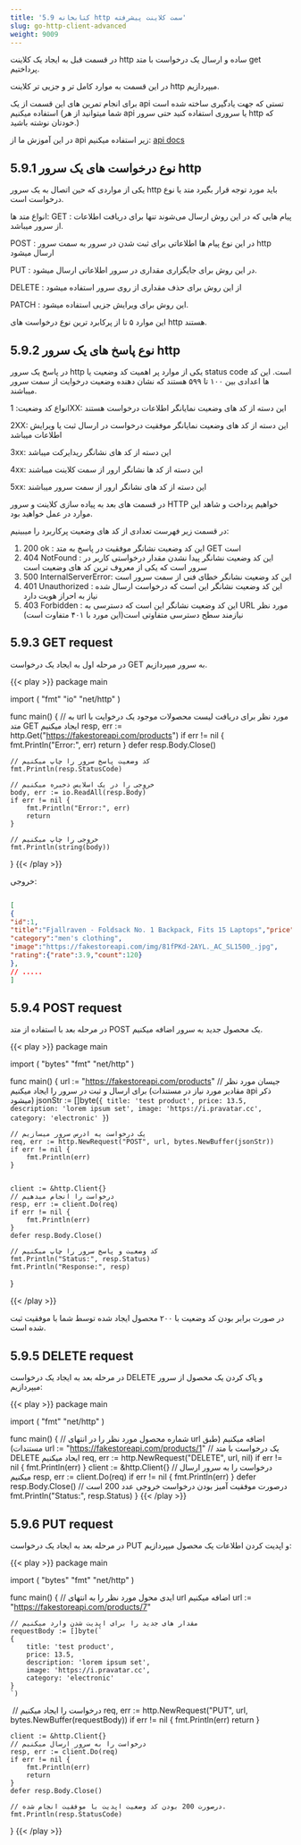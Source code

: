 ```yaml
---
title: '5.9 کتابخانه http سمت کلاینت پیشرفته'
slug: go-http-client-advanced
weight: 9009
---
```



در قسمت قبل به ایجاد یک کلاینت http ساده و ارسال یک درخواست با متد get پرداختیم.

در این قسمت به موارد کامل تر و جزیی تر کلاینت http میپردازیم.

برای انجام تمرین های این قسمت از یک api تستی که جهت یادگیری ساخته شده است استفاده میکنیم (شما میتوانید از هر api یا سروری استفاده کنید حتی سرور http که خودتان نوشته باشید.)


در این آموزش ما از api زیر استفاده میکنیم:
[api docs](https://fakestoreapi.com/docs)

## 5.9.1 نوع درخواست های یک سرور http
یکی از مواردی که حین اتصال به یک سرور http باید مورد توجه قرار بگیرد متد یا نوع درخواست است.

انواع متد ها:
GET : پیام هایی که در این روش ارسال می‌شوند تنها برای دریافت اطلاعات از سرور میباشد.

POST : در این نوع پیام ها اطلاعاتی برای ثبت شدن در سرور به سمت سرور http ارسال میشود

PUT : در این روش برای جایگزاری مقداری در سرور اطلاعاتی ارسال میشود.

DELETE : از این روش برای حذف مقداری از روی سرور استفاده میشود

PATCH : این روش برای ویرایش جزیی استفاده میشود.

این موارد ۵ تا از پرکابرد ترین نوع درخواست های http هستند.



## 5.9.2 نوع پاسخ های یک سرور http
در پاسخ یک سرور http یکی از موارد پر اهمیت کد وضعیت یا status code است.
این کد ها اعدادی بین ۱۰۰ تا ۵۹۹ هستند که نشان دهنده وضعیت درخوایت از سمت سرور میباشند.

انواع کد وضعیت:
1XX: این دسته از کد های وضعیت نمایانگر اطلاعات درخواست هستند

2XX: این دسته از کد های وضعیت نمایانگر موفقیت درخواست در ارسال ثبت یا ویرایش اطلاعات میباشد

3xx: این دسته از کد های نشانگر ریدایرکت میباشد

4xx: این دسته از کد ها نشانگر ارور از سمت کلاینت میباشند

5xx: این دسته از کد های نشانگر ارور از سمت سرور میباشند

در قسمت های بعد به پیاده سازی کلاینت و سرور HTTP خواهیم پرداخت و شاهد این موارد در عمل خواهید بود.

در قسمت زیر فهرست تعدادی از کد های وضعیت پرکاربرد را میبینیم:
1. 200 ok : این کد وضعیت نشانگر موفقیت در پاسخ به متد GET است
2. 404 NotFound : این کد وضعیت نشانگر پیدا نشدن مقدار درخواستی کاربر در سرور است که یکی از معروف ترین کد های وضعیت است
3. 500 InternalServerError: این کد وضعیت نشانگر خطای فنی از سمت سرور است
4. 401 Unauthorized : این کد وضعیت نشانگر این است که درخواست ارسال شده نیاز به احراز هویت دارد
5. 403 Forbidden : این کد وضعیت نشانگر این است که دسترسی به URL مورد نظر نیازمند سطح دسترسی متفاوتی است(این مورد با ۴۰۱ متفاوت است)


## 5.9.3 GET request
در مرحله اول به ایجاد یک درخواست GET به سرور میپردازیم.

{{< play >}}
package main

import (
	"fmt"
	"io"
	"net/http"
)

func main() {
	// به url مورد نظر برای دریافت لیست محصولات موجود یک درخوایت با متد GET ایجاد میکنیم
	resp, err := http.Get("https://fakestoreapi.com/products")
	if err != nil {
		fmt.Println("Error:", err)
		return
	}
	defer resp.Body.Close()

	// کد وضعیت پاسخ سرور را چاپ میکنیم
	fmt.Println(resp.StatusCode)

	// خروجی را در یک اسلایس ذخیره میکنیم
	body, err := io.ReadAll(resp.Body)
	if err != nil {
		fmt.Println("Error:", err)
		return
	}

	// خروجی را چاپ میکنیم
	fmt.Println(string(body))
}
{{< /play >}}

خروجی:


```json

[
{
"id":1,
"title":"Fjallraven - Foldsack No. 1 Backpack, Fits 15 Laptops","price":109.95,"description":"Your perfect pack for everyday use and walks in the forest. Stash your laptop (up to 15 inches) in the padded sleeve, your everyday",
"category":"men's clothing",
"image":"https://fakestoreapi.com/img/81fPKd-2AYL._AC_SL1500_.jpg",
"rating":{"rate":3.9,"count":120}
},
// .....
]

```

## 5.9.4 POST request
در مرحله بعد با استفاده از متد POST یک محصول جدید به سرور اضافه میکنیم.

{{< play >}}
package main

import (
    "bytes"
    "fmt"
    "net/http"
)

func main() {
    url := "https://fakestoreapi.com/products"
    // جیسان مورد نظر برای ارسال و ثبت در سرور را ایجاد میکنیم (مقادیر مورد نیاز در مستندات api ذکر میشود)
    jsonStr := []byte(`
	{
		title: 'test product',
		price: 13.5,
		description: 'lorem ipsum set',
		image: 'https://i.pravatar.cc',
		category: 'electronic'
	}
	`)

    // یک درخواست یه ادرس سرور میسازیم
    req, err := http.NewRequest("POST", url, bytes.NewBuffer(jsonStr))
    if err != nil {
        fmt.Println(err)
    }


    client := &http.Client{}
    // درخواست را انجام میدهیم
    resp, err := client.Do(req)
    if err != nil {
        fmt.Println(err)
    }
    defer resp.Body.Close()

    // کد وضعیت و پاسخ سرور را چاپ میکنیم
    fmt.Println("Status:", resp.Status)
    fmt.Println("Response:", resp)
}

{{< /play >}}

در صورت برابر بودن کد وضعیت با ۲۰۰ محصول ایجاد شده توسط شما با موفقیت ثبت شده است.


## 5.9.5 DELETE request
در مرحله بعد به ایجاد یک درخواست DELETE و پاک کردن یک محصول از سرور میپردازیم:

{{< play >}}
package main

import (
    "fmt"
    "net/http"
)

func main() {
    // شماره محصول مورد نظر را در انتهای url اضافه میکنیم (طبق مستندات)
    url := "https://fakestoreapi.com/products/1"
    // یک درخواست با متد DELETE ایجاد میکنیم
    req, err := http.NewRequest("DELETE", url, nil)
    if err != nil {
       fmt.Println(err)
    }
    client := &http.Client{}
    // درخواست را به سرور ارسال میکنیم
    resp, err := client.Do(req)
    if err != nil {
        fmt.Println(err)
    }
    defer resp.Body.Close()
    // درصورت موفقیت آمیز بودن درخواست خروجی عدد 200 است
    fmt.Println("Status:", resp.Status)
}
{{< /play >}}

## 5.9.6 PUT request
در مرحله بعد به ایجاد یک درخواست PUT و اپدیت کردن اطلاعات یک محصول میپردازیم:

{{< play >}}
package main

import (
	"bytes"
	"fmt"
	"net/http"
)

func main() {
    // ایدی محول مورد نظر را به انتهای url اضافه میکنیم
    url := "https://fakestoreapi.com/products/7"

    // مقدار های جدید را برای اپدیت شدن وارد میکنیم
    requestBody := []byte(`
	{
		title: 'test product',
		price: 13.5,
		description: 'lorem ipsum set',
		image: 'https://i.pravatar.cc',
		category: 'electronic'
	}
	`)
 ‍‍   // درخواست را ایجاد میکنیم
    req, err := http.NewRequest("PUT", url, bytes.NewBuffer(requestBody))
    if err != nil {
        fmt.Println(err)
        return
    }


    client := &http.Client{}
    // درخواست را به سرور ارسال میکنیم
    resp, err := client.Do(req)
    if err != nil {
        fmt.Println(err)
        return
    }
    defer resp.Body.Close()

    // درصورت 200 بودن کد وضعیت اپدیت با موفقیت انجام شده.
    fmt.Println(resp.StatusCode)
}
{{< /play >}}
